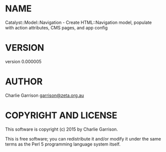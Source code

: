 # NAME

Catalyst::Model::Navigation - Create HTML::Navigation model, populate with action attributes, CMS pages, and app config

# VERSION

version 0.000005

# AUTHOR

Charlie Garrison <garrison@zeta.org.au>

# COPYRIGHT AND LICENSE

This software is copyright (c) 2015 by Charlie Garrison.

This is free software; you can redistribute it and/or modify it under
the same terms as the Perl 5 programming language system itself.
